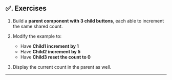 ## ✅. Exercises

1. Build a **parent component with 3 child buttons**, each able to increment the same shared count.
2. Modify the example to:

   * Have **Child1 increment by 1**
   * Have **Child2 increment by 5**
   * Have **Child3 reset the count to 0**
3. Display the current count in the parent as well.

---
